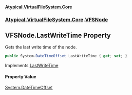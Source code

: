 #### [Atypical.VirtualFileSystem.Core](VirtualFileSystem.md 'VirtualFileSystem')
### [Atypical.VirtualFileSystem.Core](VirtualFileSystem.md#Atypical.VirtualFileSystem.Core 'Atypical.VirtualFileSystem.Core').[VFSNode](VFSNode.md 'Atypical.VirtualFileSystem.Core.VFSNode')

## VFSNode.LastWriteTime Property

Gets the last write time of the node.

```csharp
public System.DateTimeOffset LastWriteTime { get; set; }
```

Implements [LastWriteTime](IVirtualFileSystemNode.LastWriteTime.md 'Atypical.VirtualFileSystem.Core.Contracts.IVirtualFileSystemNode.LastWriteTime')

#### Property Value
[System.DateTimeOffset](https://docs.microsoft.com/en-us/dotnet/api/System.DateTimeOffset 'System.DateTimeOffset')